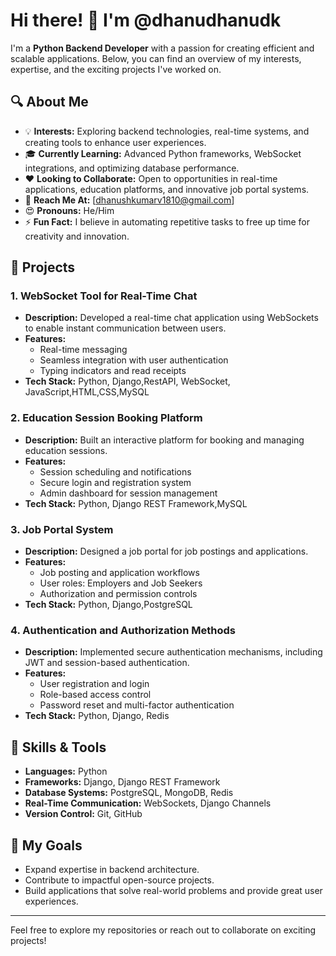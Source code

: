 # Hi there! 👋 I'm @dhanudhanudk

I'm a **Python Backend Developer** with a passion for creating efficient and scalable applications. Below, you can find an overview of my interests,
expertise, and the exciting projects I've worked on.

## 🔍 About Me

- 💡 **Interests:** Exploring backend technologies, real-time systems, and creating tools to enhance user experiences.
- 🎓 **Currently Learning:** Advanced Python frameworks, WebSocket integrations, and optimizing database performance.
- ❤️ **Looking to Collaborate:** Open to opportunities in real-time applications, education platforms, and innovative job portal systems.
- 📧 **Reach Me At:** [dhanushkumarv1810@gmail.com]
- 😍 **Pronouns:** He/Him
- ⚡ **Fun Fact:** I believe in automating repetitive tasks to free up time for creativity and innovation.
  

## 🚀 Projects

### 1. **WebSocket Tool for Real-Time Chat**
   - **Description:** Developed a real-time chat application using WebSockets to enable instant communication between users.
   - **Features:**
     - Real-time messaging
     - Seamless integration with user authentication
     - Typing indicators and read receipts
   - **Tech Stack:** Python, Django,RestAPI, WebSocket, JavaScript,HTML,CSS,MySQL

### 2. **Education Session Booking Platform**
   - **Description:** Built an interactive platform for booking and managing education sessions.
   - **Features:**
     - Session scheduling and notifications
     - Secure login and registration system
     - Admin dashboard for session management
   - **Tech Stack:** Python, Django REST Framework,MySQL

### 3. **Job Portal System**
   - **Description:** Designed a job portal for job postings and applications.
   - **Features:**
     - Job posting and application workflows
     - User roles: Employers and Job Seekers
     - Authorization and permission controls
   - **Tech Stack:** Python, Django,PostgreSQL

### 4. **Authentication and Authorization Methods**
   - **Description:** Implemented secure authentication mechanisms, including JWT and session-based authentication.
   - **Features:**
     - User registration and login
     - Role-based access control
     - Password reset and multi-factor authentication
   - **Tech Stack:** Python, Django, Redis

## 🔧 Skills & Tools

- **Languages:** Python
- **Frameworks:** Django, Django REST Framework
- **Database Systems:** PostgreSQL, MongoDB, Redis
- **Real-Time Communication:** WebSockets, Django Channels
- **Version Control:** Git, GitHub

## 🌟 My Goals

- Expand expertise in backend architecture.
- Contribute to impactful open-source projects.
- Build applications that solve real-world problems and provide great user experiences.

---
Feel free to explore my repositories or reach out to collaborate on exciting projects!

